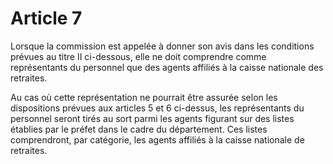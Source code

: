 # Article 7

Lorsque la commission est appelée à donner son avis dans les conditions prévues au titre II ci-dessous, elle ne doit comprendre comme représentants du personnel que des agents affiliés à la caisse nationale des retraites.

Au cas où cette représentation ne pourrait être assurée selon les dispositions prévues aux articles 5 et 6 ci-dessus, les représentants du personnel seront tirés au sort parmi les agents figurant sur des listes établies par le préfet dans le cadre du département. Ces listes comprendront, par catégorie, les agents affiliés à la caisse nationale de retraites.

